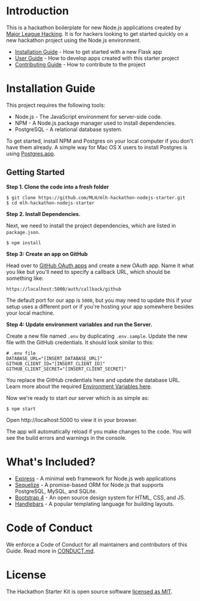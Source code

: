 # Introduction

This is a hackathon boilerplate for new Node.js applications created by [Major League Hacking][mlh-github]. It is for hackers looking to get started quickly on a new hackathon project using the Node.js environment.

- [Installation Guide](#installation-guide) - How to get started with a new Flask app
- [User Guide](https://github.com/MLH/mlh-hackathon-nodejs-starter/blob/master/docs/USER_GUIDE.md) - How to develop apps created with this starter project
- [Contributing Guide](https://github.com/MLH/mlh-hackathon-nodejs-starter/blob/master/docs/CONTRIBUTING.md) - How to contribute to the project

# <a name='installation-guide'>Installation Guide</a>

This project requires the following tools:

- Node.js - The JavaScript environment for server-side code.
- NPM - A Node.js package manager used to install dependencies.
- PostgreSQL - A relational database system.

To get started, install NPM and Postgres on your local computer if you don't have them already. A simple way for Mac OS X users to install Postgres is using [Postgres.app](https://postgresapp.com/).

## Getting Started

**Step 1. Clone the code into a fresh folder**

```
$ git clone https://github.com/MLH/mlh-hackathon-nodejs-starter.git
$ cd mlh-hackathon-nodejs-starter
```

**Step 2. Install Dependencies.**

Next, we need to install the project dependencies, which are listed in `package.json`.

```
$ npm install
```

**Step 3: Create an app on GitHub**

Head over to [GitHub OAuth apps](https://github.com/settings/developers) and create a new OAuth app. Name it what you like but you'll need to specify a callback URL, which should be something like:

```
https://localhost:5000/auth/callback/github
```

The default port for our app is `5000`, but you may need to update this if your setup uses a different port or if you're hosting your app somewhere besides your local machine.

**Step 4: Update environment variables and run the Server.**

Create a new file named `.env` by duplicating `.env.sample`. Update the new file with the GitHub credentials. It should look similar to this:

```
# .env file
DATABASE_URL="[INSERT_DATABASE_URL]"
GITHUB_CLIENT_ID="[INSERT_CLIENT_ID]"
GITHUB_CLIENT_SECRET="[INSERT_CLIENT_SECRET]"
```

You replace the GitHub credentials here and update the database URL. Learn more about the required [Environment Variables here](#environment-variables).

Now we're ready to start our server which is as simple as:

```
$ npm start
```

Open http://localhost:5000 to view it in your browser.

The app will automatically reload if you make changes to the code.
You will see the build errors and warnings in the console.

# What's Included?

- [Express](https://expressjs.com/) - A minimal web framework for Node.js web applications
- [Sequelize](http://docs.sequelizejs.com/) - A promise-based ORM for Node.js that supports PostgreSQL, MySQL, and SQLite.
- [Bootstrap 4](https://getbootstrap.com/) - An open source design system for HTML, CSS, and JS.
- [Handlebars](http://jinja.pocoo.org/docs/2.10/) - A popular templating language for building layouts.

# Code of Conduct

We enforce a Code of Conduct for all maintainers and contributors of this Guide. Read more in [CONDUCT.md][mlh-conduct].

# License

The Hackathon Starter Kit is open source software [licensed as MIT][mlh-license].

[mlh-github]: https://github.com/jekyll/jekyll/blob/master/CONDUCT.markdown
[mlh-conduct]: https://github.com/MLH/mlh-hackathon-nodejs-starter/blob/master/docs/CONDUCT.md
[mlh-license]: https://github.com/MLH/mlh-hackathon-nodejs-starter/blob/master/LICENSE.md
